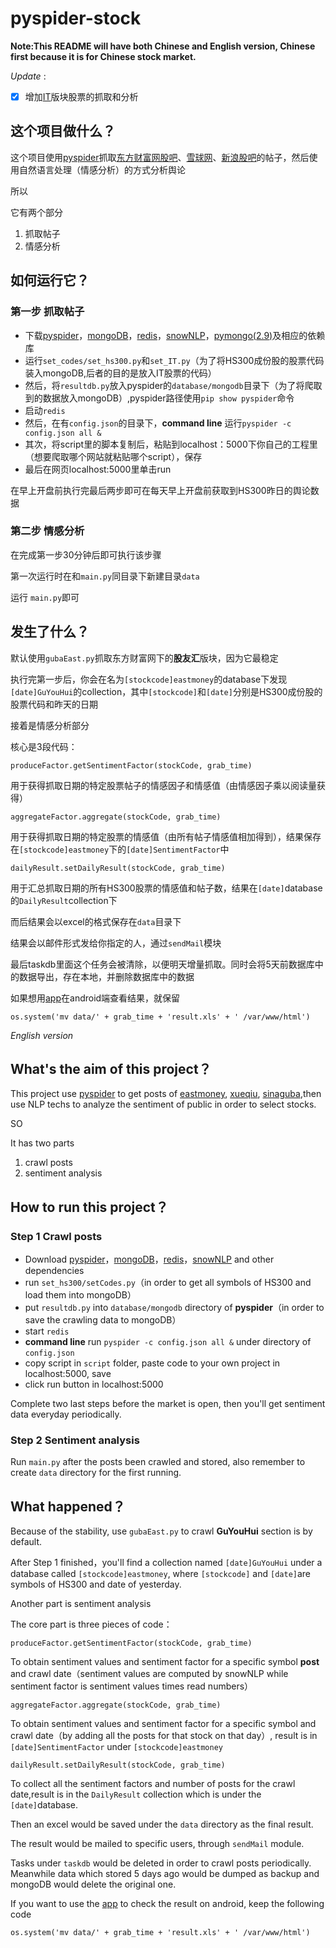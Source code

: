 # pyspider-stock

**Note:This README will have both Chinese and English version, Chinese first because it is for Chinese stock market.**

*Update* :

- [x] 增加[IT][1]版块股票的抓取和分析


## 这个项目做什么？
这个项目使用[pyspider][2]抓取[东方财富网股吧][3]、[雪球网][4]、[新浪股吧][5]的帖子，然后使用自然语言处理（情感分析）的方式分析舆论

所以

它有两个部分

1. 抓取帖子
2. 情感分析

## 如何运行它？

### 第一步 抓取帖子

* 下载[pyspider][6]，[mongoDB][7]，[redis][8]，[snowNLP][9]，[pymongo(2.9)][10]及相应的依赖库
* 运行`set_codes/set_hs300.py`和`set_IT.py`（为了将HS300成份股的股票代码装入mongoDB,后者的目的是放入IT股票的代码）
* 然后，将`resultdb.py`放入pyspider的`database/mongodb`目录下（为了将爬取到的数据放入mongoDB）,pyspider路径使用`pip show pyspider`命令
* 启动`redis`
* 然后，在有`config.json`的目录下，**command line** 运行`pyspider -c config.json all &`
* 其次，将script里的脚本复制后，粘贴到localhost：5000下你自己的工程里（想要爬取哪个网站就粘贴哪个script），保存
* 最后在网页localhost:5000里单击run

在早上开盘前执行完最后两步即可在每天早上开盘前获取到HS300昨日的舆论数据

### 第二步 情感分析
在完成第一步30分钟后即可执行该步骤

第一次运行时在和`main.py`同目录下新建目录`data`

运行 `main.py`即可


## 发生了什么？

默认使用`gubaEast.py`抓取东方财富网下的**股友汇**版块，因为它最稳定

执行完第一步后，你会在名为`[stockcode]eastmoney`的database下发现`[date]GuYouHui`的collection，其中`[stockcode]`和`[date]`分别是HS300成份股的股票代码和昨天的日期

接着是情感分析部分

核心是3段代码：

    produceFactor.getSentimentFactor(stockCode, grab_time)
用于获得抓取日期的特定股票帖子的情感因子和情感值（由情感因子乘以阅读量获得）

    aggregateFactor.aggregate(stockCode, grab_time)
用于获得抓取日期的特定股票的情感值（由所有帖子情感值相加得到），结果保存在`[stockcode]eastmoney`下的`[date]SentimentFactor`中

    dailyResult.setDailyResult(stockCode, grab_time)
用于汇总抓取日期的所有HS300股票的情感值和帖子数，结果在`[date]`database的`DailyResult`collection下

而后结果会以excel的格式保存在`data`目录下

结果会以邮件形式发给你指定的人，通过`sendMail`模块

最后taskdb里面这个任务会被清除，以便明天增量抓取。同时会将5天前数据库中的数据导出，存在本地，并删除数据库中的数据

如果想用[app][11]在android端查看结果，就保留

    os.system('mv data/' + grab_time + 'result.xls' + ' /var/www/html')


*English version*

## What's the aim of this project？
This project use [pyspider][12] to get posts of  [eastmoney][13], [xueqiu][14], [sinaguba][15],then use NLP techs to analyze the sentiment of public in order to select stocks.

SO

It has two parts

1. crawl posts
2. sentiment analysis

## How to run this project？

### Step 1 Crawl posts

* Download [pyspider][16]，[mongoDB][17]，[redis][18]，[snowNLP][19] and other dependencies
* run `set_hs300/setCodes.py`（in order to get all symbols of HS300 and load them into mongoDB）
* put `resultdb.py` into `database/mongodb` directory of **pyspider**（in order to save the crawling data to mongoDB）
* start `redis`
* **command line**  run `pyspider -c config.json all &` under directory of `config.json`
* copy script in `script` folder, paste code to your own project in localhost:5000, save
* click run button in localhost:5000

Complete two last steps before the market is open, then you'll get sentiment data everyday periodically.

### Step 2 Sentiment analysis

Run `main.py` after the posts been crawled and stored, also remember to create `data` directory for the first running.


## What happened？

Because of the stability, use `gubaEast.py` to crawl **GuYouHui** section is by default.

After Step 1 finished，you'll find a collection named `[date]GuYouHui` under a database called `[stockcode]eastmoney`, where `[stockcode]` and `[date]`are symbols of HS300 and date of yesterday.

Another part is sentiment analysis

The core part is three pieces of code：

    produceFactor.getSentimentFactor(stockCode, grab_time)
To obtain sentiment values and sentiment factor for a specific symbol **post** and crawl date（sentiment values are computed by snowNLP while sentiment factor is sentiment values times read numbers）

    aggregateFactor.aggregate(stockCode, grab_time)
To obtain sentiment values and sentiment factor for a specific symbol and crawl date（by adding all the posts for that stock on that day）, result is in `[date]SentimentFactor` under `[stockcode]eastmoney`

    dailyResult.setDailyResult(stockCode, grab_time)
To collect all the sentiment factors and number of posts for the crawl date,result is in the `DailyResult` collection which is under the `[date]`database.

Then an excel would be saved under the `data` directory as the final result.

The result would be mailed to specific users, through `sendMail` module.

Tasks under `taskdb` would be deleted in order to crawl posts periodically. Meanwhile data which stored 5 days ago would be dumped as backup and mongoDB would delete the original one. 

If you want to use the [app][20] to check the result on android, keep the following code 

    os.system('mv data/' + grab_time + 'result.xls' + ' /var/www/html')


  [1]: http://quote.eastmoney.com/center/list.html#28002737_0_2
  [2]: http://docs.pyspider.org/en/latest/
  [3]: http://guba.eastmoney.com/
  [4]: https://xueqiu.com/
  [5]: http://guba.sina.com.cn/
  [6]: http://docs.pyspider.org/en/latest/
  [7]: https://www.mongodb.com/
  [8]: https://redis.io/
  [9]: https://github.com/isnowfy/snownlp
  [10]: http://api.mongodb.com/python/current/installation.html
  [11]: https://github.com/ryh95/huaxiApp
  [12]: http://docs.pyspider.org/en/latest/
  [13]: http://guba.eastmoney.com/
  [14]: https://xueqiu.com/
  [15]: http://guba.sina.com.cn/
  [16]: http://docs.pyspider.org/en/latest/
  [17]: https://www.mongodb.com/
  [18]: https://redis.io/
  [19]: https://github.com/isnowfy/snownlp
  [20]: https://github.com/ryh95/huaxiApp
